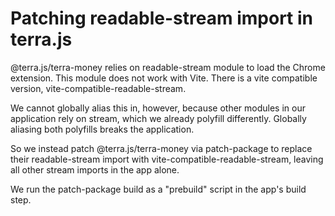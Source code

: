 # Patching readable-stream import in terra.js

@terra.js/terra-money relies on readable-stream module to load the Chrome extension. 
This module does not work with Vite. There is a vite compatible version, vite-compatible-readable-stream.

We cannot globally alias this in, however, because other modules in our application rely on stream,
which we already polyfill differently. Globally aliasing both polyfills breaks the application.

So we instead patch @terra.js/terra-money via patch-package to replace their readable-stream import with 
vite-compatible-readable-stream, leaving all other stream imports in the app alone.

We run the patch-package build as a "prebuild" script in the app's build step.
